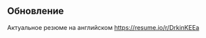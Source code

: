 Обновление
---------------------------------------------
Актуальное резюме на английском https://resume.io/r/DrkinKEEa
